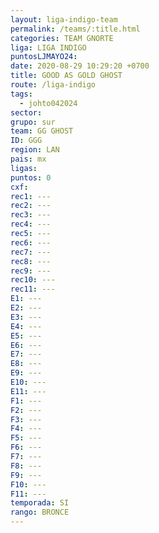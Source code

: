 ```yaml
---
layout: liga-indigo-team
permalink: /teams/:title.html
categories: TEAM GNORTE
liga: LIGA INDIGO
puntosLJMAYO24: 
date: 2020-08-29 10:29:20 +0700
title: GOOD AS GOLD GHOST
route: /liga-indigo
tags:
  - johto042024
sector: 
grupo: sur
team: GG GHOST
ID: GGG
region: LAN
pais: mx
ligas: 
puntos: 0
cxf: 
rec1: ---
rec2: ---
rec3: ---
rec4: ---
rec5: ---
rec6: ---
rec7: ---
rec8: ---
rec9: ---
rec10: ---
rec11: ---
E1: ---
E2: ---
E3: ---
E4: ---
E5: ---
E6: ---
E7: ---
E8: ---
E9: ---
E10: ---
E11: ---
F1: ---
F2: ---
F3: ---
F4: ---
F5: ---
F6: ---
F7: ---
F8: ---
F9: ---
F10: ---
F11: ---
temporada: SI
rango: BRONCE
---
```

